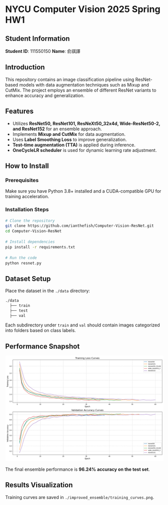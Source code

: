 # NYCU Computer Vision 2025 Spring HW1

## Student Information
**Student ID**: 111550150
**Name**: 俞祺譯

## Introduction
This repository contains an image classification pipeline using ResNet-based models with data augmentation techniques such as Mixup and CutMix. The project employs an ensemble of different ResNet variants to enhance accuracy and generalization.

## Features
- Utilizes **ResNet50, ResNet101, ResNeXt50_32x4d, Wide-ResNet50-2, and ResNet152** for an ensemble approach.
- Implements **Mixup and CutMix** for data augmentation.
- Uses **Label Smoothing Loss** to improve generalization.
- **Test-time augmentation (TTA)** is applied during inference.
- **OneCycleLR scheduler** is used for dynamic learning rate adjustment.

## How to Install
### Prerequisites
Make sure you have Python 3.8+ installed and a CUDA-compatible GPU for training acceleration.

### Installation Steps
```bash
# Clone the repository
git clone https://github.com/ianthefish/Computer-Vision-ResNet.git
cd Computer-Vision-ResNet

# Install dependencies
pip install -r requirements.txt

# Run the code
python resnet.py
```

## Dataset Setup
Place the dataset in the `./data` directory:
```
./data
  ├── train
  ├── test
  ├── val
```
Each subdirectory under `train` and `val` should contain images categorized into folders based on class labels.

## Performance Snapshot

![Training Curves](./training_curves.png)

The final ensemble performance is **96.24% accuracy on the test set**.

## Results Visualization
Training curves are saved in `./improved_ensemble/training_curves.png`.

